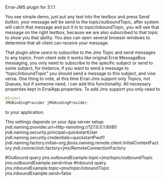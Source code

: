 Errai-JMS plugin for 3.1.1

You see simple demo, just put any text into the textbox and press Send button, your message will be send to the topic/outboundTopic, after system will catch that message and put it in to topic/inboundTopic, you will see that message on the right textbox, because we are also subscribed to that topic to show you that ability.  You also can open several browser windows to determine that all client can receive your message.


That plugin allow users to subscribe to the Jms Topic and send messages to any topics. From client side it works like original Errai MessageBus messaging, you only need to subscribe to the specific subject or send to some subject, for instance, if you want to send a message to “topic/inboundTopic” you should send a message to this subject, and vise versa. One thing to note, at this time Errai-Jms support only Topics, not Queues, but if someone need, i can add this functionality. All necessary properties kept in ErraiApp.properties. To add Jms support you only need to 


```java
@Inject
JMSBindingProvider jMSBindingProvider;
```
to your application.

This settings depends on your App server setup:
jndi.naming.provider.url=http-remoting://127.0.0.1:8080
jndi.naming.security.principal=quickstartUser
jndi.naming.security.credentials=quickstartPwd1!
jndi.naming.factory.initial=org.jboss.naming.remote.client.InitialContextFactory
jndi.connection.factory=jms/RemoteConnectionFactory

#Outbound query
jms.outboundExample.topic=jms/topic/outboundTopic
jms.outboundExample.send=true
#Inbound query
jms.inboundExample.topic=jms/topic/inboundTopic
jms.inboundExample.send=false

```

